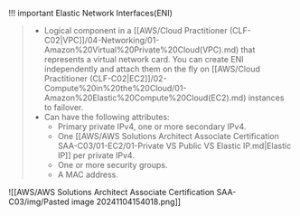 
!!! important Elastic Network Interfaces(ENI)
> - Logical component in a [[AWS/Cloud Practitioner (CLF-C02|VPC]]/04-Networking/01-Amazon%20Virtual%20Private%20Cloud(VPC).md) that represents a virtual network card. You can create ENI independently and attach them on the fly on [[AWS/Cloud Practitioner (CLF-C02|EC2]]/02-Compute%20in%20the%20Cloud/01-Amazon%20Elastic%20Compute%20Cloud(EC2).md) instances to failover.
> - Can have the following attributes:
> 	- Primary private IPv4, one or more secondary IPv4.
> 	- One [[AWS/AWS Solutions Architect Associate Certification SAA-C03/01-EC2/01-Private VS Public VS Elastic IP.md|Elastic IP]] per private IPv4.
> 	- One or more security groups.
> 	- A MAC address.

![[AWS/AWS Solutions Architect Associate Certification SAA-C03/img/Pasted image 20241104154018.png]]
